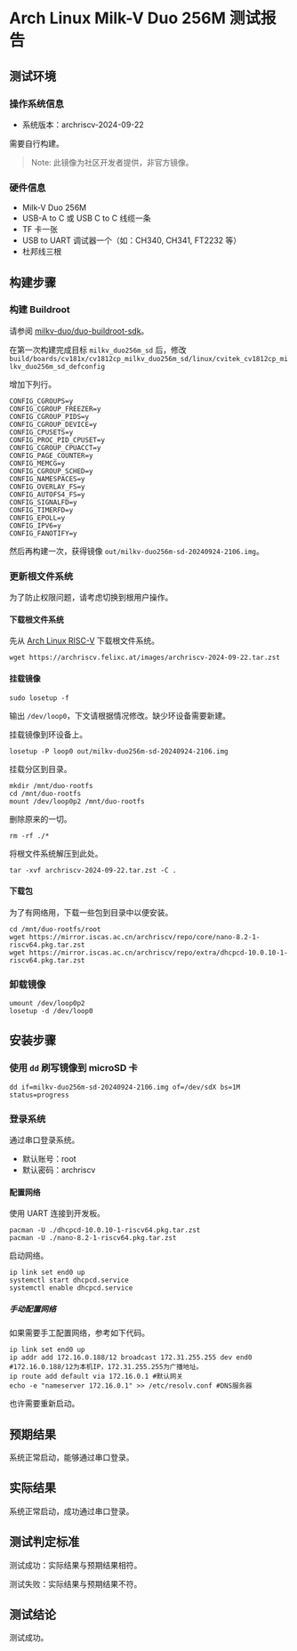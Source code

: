 # Arch Linux Milk-V Duo 256M 测试报告

## 测试环境

### 操作系统信息

- 系统版本：archriscv-2024-09-22

需要自行构建。

> Note: 此镜像为社区开发者提供，非官方镜像。

### 硬件信息

- Milk-V Duo 256M
- USB-A to C 或 USB C to C 线缆一条
- TF 卡一张
- USB to UART 调试器一个（如：CH340, CH341, FT2232 等）
- 杜邦线三根

## 构建步骤

### 构建 Buildroot

请参阅 [milkv-duo/duo-buildroot-sdk](https://github.com/milkv-duo/duo-buildroot-sdk)。

在第一次构建完成目标 `milkv_duo256m_sd` 后，修改 `build/boards/cv181x/cv1812cp_milkv_duo256m_sd/linux/cvitek_cv1812cp_milkv_duo256m_sd_defconfig`

增加下列行。

```
CONFIG_CGROUPS=y
CONFIG_CGROUP_FREEZER=y
CONFIG_CGROUP_PIDS=y
CONFIG_CGROUP_DEVICE=y
CONFIG_CPUSETS=y
CONFIG_PROC_PID_CPUSET=y
CONFIG_CGROUP_CPUACCT=y
CONFIG_PAGE_COUNTER=y
CONFIG_MEMCG=y
CONFIG_CGROUP_SCHED=y
CONFIG_NAMESPACES=y
CONFIG_OVERLAY_FS=y
CONFIG_AUTOFS4_FS=y
CONFIG_SIGNALFD=y
CONFIG_TIMERFD=y
CONFIG_EPOLL=y
CONFIG_IPV6=y
CONFIG_FANOTIFY=y
```

然后再构建一次，获得镜像 `out/milkv-duo256m-sd-20240924-2106.img`。

### 更新根文件系统

为了防止权限问题，请考虑切换到根用户操作。

#### 下载根文件系统

先从 [Arch Linux RISC-V](https://archriscv.felixc.at/) 下载根文件系统。

```
wget https://archriscv.felixc.at/images/archriscv-2024-09-22.tar.zst
```

#### 挂载镜像

```
sudo losetup -f
```

输出 `/dev/loop0`，下文请根据情况修改。缺少环设备需要新建。

挂载镜像到环设备上。

```
losetup -P loop0 out/milkv-duo256m-sd-20240924-2106.img
```

挂载分区到目录。

```
mkdir /mnt/duo-rootfs
cd /mnt/duo-rootfs
mount /dev/loop0p2 /mnt/duo-rootfs
```

删除原来的一切。

```
rm -rf ./*
```

将根文件系统解压到此处。

```
tar -xvf archriscv-2024-09-22.tar.zst -C .
```

#### 下载包

为了有网络用，下载一些包到目录中以便安装。

```
cd /mnt/duo-rootfs/root
wget https://mirror.iscas.ac.cn/archriscv/repo/core/nano-8.2-1-riscv64.pkg.tar.zst
wget https://mirror.iscas.ac.cn/archriscv/repo/extra/dhcpcd-10.0.10-1-riscv64.pkg.tar.zst
```

### 卸载镜像

```
umount /dev/loop0p2
losetup -d /dev/loop0
```

## 安装步骤

### 使用 `dd` 刷写镜像到 microSD 卡

```shell
dd if=milkv-duo256m-sd-20240924-2106.img of=/dev/sdX bs=1M status=progress
```

### 登录系统

通过串口登录系统。

- 默认账号：root
- 默认密码：archriscv

#### 配置网络

使用 UART 连接到开发板。

```
pacman -U ./dhcpcd-10.0.10-1-riscv64.pkg.tar.zst
pacman -U ./nano-8.2-1-riscv64.pkg.tar.zst
```

启动网络。

```
ip link set end0 up
systemctl start dhcpcd.service
systemctl enable dhcpcd.service
```

##### 手动配置网络

如果需要手工配置网络，参考如下代码。

```
ip link set end0 up
ip addr add 172.16.0.188/12 broadcast 172.31.255.255 dev end0 #172.16.0.188/12为本机IP，172.31.255.255为广播地址。
ip route add default via 172.16.0.1 #默认网关
echo -e "nameserver 172.16.0.1" >> /etc/resolv.conf #DNS服务器
```

也许需要重新启动。

## 预期结果

系统正常启动，能够通过串口登录。

## 实际结果

系统正常启动，成功通过串口登录。

## 测试判定标准

测试成功：实际结果与预期结果相符。

测试失败：实际结果与预期结果不符。

## 测试结论

测试成功。